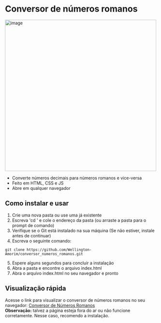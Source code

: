 # Conversor de números romanos

<img width="500" alt="image" src="https://github.com/user-attachments/assets/38a58cbf-0cf1-4967-9038-8a99d78dc2e9" />

* Converte números decimais para números romanos e vice-versa
* Feito em HTML, CSS e JS
* Abre em qualquer navegador

## Como instalar e usar
1. Crie uma nova pasta ou use uma já existente
2. Escreva 'cd ' e cole o endereço da pasta (ou arraste a pasta para o prompt de comando)
3. Verifique se o Git está instalado na sua máquina (Se não estiver, instale antes de continuar)
4. Escreva o seguinte comando:
~~~
git clone https://github.com/Wellington-Amorim/conversor_numeros_romanos.git
~~~
5. Espere alguns segundos para concluir a instalação
6. Abra a pasta e encontre o arquivo index.html
7. Abra o arquivo index.html no seu navegador e pronto

## Visualização rápida
Acesse o link para visualizar o conversor de números romanos no seu navegador: 
<a href="https://conversorwas.onrender.com" target="_blank">Conversor de Números Romanos</a>  
**Observação:** talvez a página esteja fora do ar ou não funcione corretamente. Nesse caso, recomendo a instalação.  
